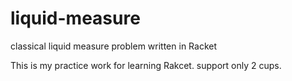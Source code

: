 liquid-measure
==============

classical liquid measure problem written in Racket

This is my practice work for learning Rakcet. support only 2 cups.
